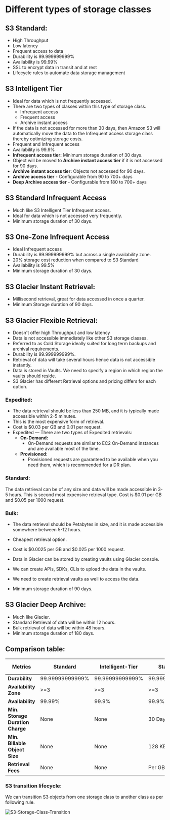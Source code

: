 # Different types of storage classes

## S3 Standard:
  - High Throughput
  - Low latency
  - Frequent access to data
  - Durability is 99.999999999%
  - Availability is 99.99%
  - SSL to encrypt data in transit and at rest
  - Lifecycle rules to automate data storage management

## S3 Intelligent Tier
  - Ideal for data which is not frequently accessed.
  - There are two types of classes within this type of storage class.
    - Infrequent access
    - Frequent access
    - Archive instant access
  - If the data is not accessed for more than 30 days, then Amazon S3 will automatically
    move the data to the Infrequent access storage class thereby optimizing storage costs.
  - Frequent and Infrequent access
  - Availability is 99.9%
  - **Infrequent access tier:** Minimum storage duration of 30 days.
  - Object will be moved to **Archive instant access tier** if it is not accessed for 90 days.
  - **Archive instant access tier:** Objects not accessed for 90 days.
  - **Archive access tier** - Configurable from 90 to 700+ days
  - **Deep Archive access tier** - Configurable from 180 to 700+ days

## S3 Standard Infrequent Access
  - Much like S3 Intelligent Tier Infrequent access.
  - Ideal for data which is not accessed very frequently.
  - Minimum storage duration of 30 days.

## S3 One-Zone Infrequent Access
  - Ideal Infrequent access
  - Durability is 99.999999999% but across a single availability zone.
  - 20% storage cost reduction when compared to S3 Standard
  - Availability is 99.5%
  - Minimum storage duration of 30 days.

## S3 Glacier Instant Retrieval:
  - Millisecond retrieval, great for data accessed in once a quarter.
  - Minimum Storage duration of 90 days.

## S3 Glacier Flexible Retrieval:
  - Doesn't offer high Throughput and low latency
  - Data is not accessible immediately like other S3 storage classes.
  - Referred to as Cold Storage ideally suited for long term backups and archival requirements.
  - Durability is 99.999999999%.
  - Retrieval of data will take several hours hence data is not accessible instantly.
  - Data is stored in Vaults. We need to specify a region in which region the vaults should reside.
  - S3 Glacier has different Retrieval options and pricing differs for each option.
### Expedited: 
- The data retrieval should be less than 250 MB, and it is typically made accessible within 2-5 minutes. 
- This is the most expensive form of retrieval. 
- Cost is $0.03 per GB and 0.01 per request. 
- Expedited — There are two types of Expedited retrievals: 
  - **On-Demand:**
    - On-Demand requests are similar to EC2 On-Demand instances and are available most of the time.
  - **Provisioned:**
    - Provisioned requests are guaranteed to be available when you need them, which is recommended for a DR plan.
    
### Standard:  
The data retrieval can be of any size and data will be made accessible in 3-5 hours. 
This is second most expensive retrieval type. Cost is $0.01 per GB and $0.05 per 1000 request.

### Bulk:      
- The data retrieval should be Petabytes in size, and it is made accessible somewhere between 5-12 hours. 
- Cheapest retrieval option. 
- Cost is $0.0025 per GB and $0.025 per 1000 request.

- Data in Glacier can be stored by creating vaults using Glacier console.
- We can create APIs, SDKs, CLIs to upload the data in the vaults.
- We need to create retrieval vaults as well to access the data.
- Minimum storage duration of 90 days.

## S3 Glacier Deep Archive:
  - Much like Glacier.
  - Standard Retrieval of data will be within 12 hours.
  - Bulk retrieval of data will be within 48 hours.
  - Minimum storage duration of 180 days.

## Comparison table:

| **Metrics**                      | **Standard**    | **Intelligent-Tier** | **Standard IA**  | **One Zone-IA**  | **Glacier Instant Retrieval** | **Glacier Flexible Retrieval** | **Glacier Deep Archive** |
|----------------------------------|-----------------|----------------------|------------------|------------------|-------------------------------|--------------------------------|--------------------------|
| **Durability**                   | 99.99999999999% | 99.99999999999%      | 99.99999999999%  | 99.99999999999%  | 99.99999999999%               | 99.99999999999%                | 99.99999999999%          | 
| **Availability Zone**            | >=3             | >=3                  | >=3              | 1                | >=3                           | >=3                            | >=3                      | 
| **Availability**                 | 99.99%          | 99.9%                | 99.9%            | 99.5%            | 99.9%                         | 99.99%                         | 99.99%                   |
| **Min. Storage Duration Charge** | None            | None                 | 30 Days          | 30 Days          | 90 Days                       | 90 Days                        | 180 Days                 |
| **Min. Billable Object Size**    | None            | None                 | 128 KB           | 128 KB           | 128 KB                        | 40 KB                          | 40KB                     |
| **Retrieval Fees**               | None            | None                 | Per GB Retrieved | Per GB Retrieved | Per GB Retrieved              | Per GB Retrieved               | Per GB Retrieved         |


### S3 transition lifecycle:

We can transition S3 objects from one storage class to another class as per following rule.

![S3-Storage-Class-Transition](https://docs.aws.amazon.com/images/AmazonS3/latest/userguide/images/lifecycle-transitions-v4.png)